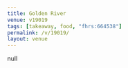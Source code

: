 ```yaml
---
title: Golden River
venue: v19019
tags: [takeaway, food, "fhrs:664538"]
permalink: /v/19019/
layout: venue
---
```

null